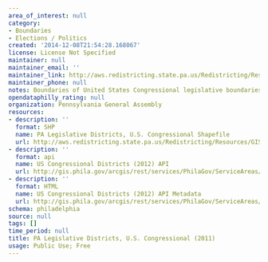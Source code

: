 ```yaml
---
area_of_interest: null
category:
- Boundaries
- Elections / Politics
created: '2014-12-08T21:54:28.168067'
license: License Not Specified
maintainer: null
maintainer_email: ''
maintainer_link: http://aws.redistricting.state.pa.us/Redistricting/Resources/GISData/Districts/Congressional/2011/SHAPE/PA-Congressional-Districts-2011.zip
maintainer_phone: null
notes: Boundaries of United States Congressional legislative boundaries for Pennsylvania.
opendataphilly_rating: null
organization: Pennsylvania General Assembly
resources:
- description: ''
  format: SHP
  name: PA Legislative Districts, U.S. Congressional Shapefile
  url: http://aws.redistricting.state.pa.us/Redistricting/Resources/GISData/Districts/Congressional/2011/SHAPE/PA-Congressional-Districts-2011.zip
- description: ''
  format: api
  name: US Congressional Districts (2012) API
  url: http://gis.phila.gov/arcgis/rest/services/PhilaGov/ServiceAreas/MapServer
- description: ''
  format: HTML
  name: US Congressional Districts (2012) API Metadata
  url: http://gis.phila.gov/arcgis/rest/services/PhilaGov/ServiceAreas/MapServer/26
schema: philadelphia
source: null
tags: []
time_period: null
title: PA Legislative Districts, U.S. Congressional (2011)
usage: Public Use; Free
---
```

